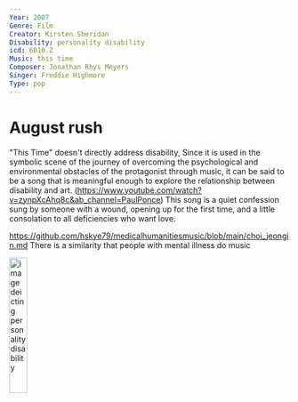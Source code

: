 ```yaml
---
Year: 2007
Genre: Film
Creator: Kirsten Sheridan
Disability: personality disability
icd: 6D10.Z 
Music: this time
Composer: Jonathan Rhys Meyers 
Singer: Freddie Highmore
Type: pop
---
```


# August rush

"This Time" doesn't directly address disability, Since it is used in the symbolic scene of the journey of overcoming the psychological and environmental obstacles of the protagonist through music, it can be said to be a song that is meaningful enough to explore the relationship between disability and art. (https://www.youtube.com/watch?v=zynpXcAhq8c&ab_channel=PaulPonce) This song is a quiet confession sung by someone with a wound, opening up for the first time, and a little consolation to all deficiencies who want love.

https://github.com/hskye79/medicalhumanitiesmusic/blob/main/choi_jeongin.md
There is a similarity that people with mental illness do music

<img scr="./yu_jia_md_IMG.png" alt="image deicting personality disability" style="width:25%;" />
